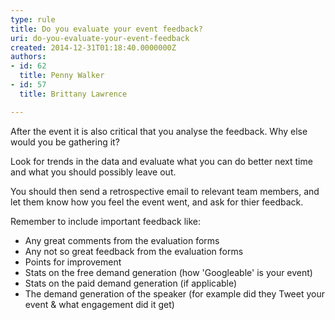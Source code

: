 ```yaml
---
type: rule
title: Do you evaluate your event feedback?
uri: do-you-evaluate-your-event-feedback
created: 2014-12-31T01:18:40.0000000Z
authors:
- id: 62
  title: Penny Walker
- id: 57
  title: Brittany Lawrence

---
```


 
After the event it is also critical that you analyse the feedback. Why else would you be gathering it? ​​
 
​Look for trends in the data and evaluate what you can do better next time and what you should possibly leave out. ​​​​

​You should then send a retrospective email to relevant team members, and let them know how you feel the event went, and ask for thier feedback.

Remember to include important feedback like:



- ​Any great comments from the evaluation forms
- Any not so great feedback from the evaluation forms
- Points for improvement
- Stats on the free demand generation (how 'Go​o​gleable' is your event)
- Stats on the paid demand generation (if applicable)
- The demand generation of the speaker (for example did they Tweet your event & what engagement did it​ get)




